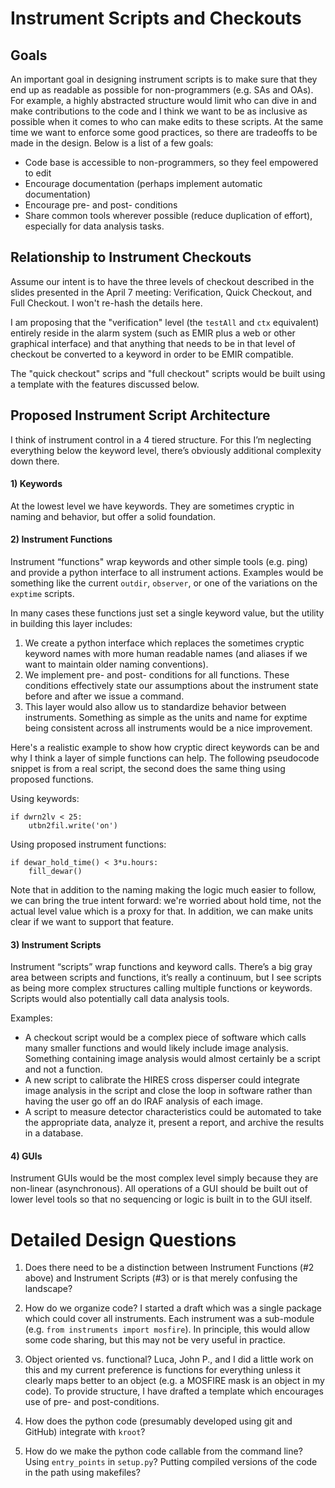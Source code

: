 # Instrument Scripts and Checkouts

## Goals

An important goal in designing instrument scripts is to make sure that they end up as readable as possible for non-programmers (e.g. SAs and OAs).  For example, a highly abstracted structure would limit who can dive in and make contributions to the code and I think we want to be as inclusive as possible when it comes to who can make edits to these scripts.  At the same time we want to enforce some good practices, so there are tradeoffs to be made in the design.  Below is a list of a few goals:

- Code base is accessible to non-programmers, so they feel empowered to edit
- Encourage documentation (perhaps implement automatic documentation)
- Encourage pre- and post- conditions
- Share common tools wherever possible (reduce duplication of effort), especially for data analysis tasks.


## Relationship to Instrument Checkouts

Assume our intent is to have the three levels of checkout described in the slides presented in the April 7 meeting: Verification, Quick Checkout, and Full Checkout.  I won't re-hash the details here.

I am proposing that the "verification" level (the `testAll` and `ctx` equivalent) entirely reside in the alarm system (such as EMIR plus a web or other graphical interface) and that anything that needs to be in that level of checkout be converted to a keyword in order to be EMIR compatible.

The "quick checkout" scrips and "full checkout" scripts would be built using a template with the features discussed below.


## Proposed Instrument Script Architecture

I think of instrument control in a 4 tiered structure.  For this I’m neglecting everything below the keyword level, there’s obviously additional complexity down there.

#### 1) Keywords

At the lowest level we have keywords.  They are sometimes cryptic in naming and behavior, but offer a solid foundation.

#### 2) Instrument Functions

Instrument “functions" wrap keywords and other simple tools (e.g. ping) and provide a python interface to all instrument actions.  Examples would be something like the current `outdir`, `observer`, or one of the variations on the `exptime` scripts.

In many cases these functions just set a single keyword value, but the utility in building this layer includes:

1. We create a python interface which replaces the sometimes cryptic keyword names with more human readable names (and aliases if we want to maintain older naming conventions).
1. We implement pre- and post- conditions for all functions.  These conditions effectively state our assumptions about the instrument state before and after we issue a command.
1. This layer would also allow us to standardize behavior between instruments.  Something as simple as the units and name for exptime being consistent across all instruments would be a nice improvement.

Here's a realistic example to show how cryptic direct keywords can be and why I think a layer of simple functions can help.  The following pseudocode snippet is from a real script, the second does the same thing using proposed functions.

Using keywords:
```
if dwrn2lv < 25:
    utbn2fil.write('on')
```

Using proposed instrument functions:
```
if dewar_hold_time() < 3*u.hours:
    fill_dewar()
```

Note that in addition to the naming making the logic much easier to follow, we can bring the true intent forward: we're worried about hold time, not the actual level value which is a proxy for that.  In addition, we can make units clear if we want to support that feature.

#### 3) Instrument Scripts

Instrument “scripts” wrap functions and keyword calls.  There’s a big gray area between scripts and functions, it’s really a continuum, but I see scripts as being more complex structures calling multiple functions or keywords.  Scripts would also potentially call data analysis tools.  

Examples:
- A checkout script would be a complex piece of software which calls many smaller functions and would likely include image analysis.  Something containing image analysis would almost certainly be a script and not a function.
- A new script to calibrate the HIRES cross disperser could integrate image analysis in the script and close the loop in software rather than having the user go off an do IRAF analysis of each image.
- A script to measure detector characteristics could be automated to take the appropriate data, analyze it, present a report, and archive the results in a database.

#### 4) GUIs

Instrument GUIs would be the most complex level simply because they are non-linear (asynchronous).  All operations of a GUI should be built out of lower level tools so that no sequencing or logic is built in to the GUI itself.


# Detailed Design Questions

1. Does there need to be a distinction between Instrument Functions (#2 above) and Instrument Scripts (#3) or is that merely confusing the landscape?

1. How do we organize code?  I started a draft which was a single package which could cover all instruments.  Each instrument was a sub-module (e.g. `from instruments import mosfire`).  In principle, this would allow some code sharing, but this may not be very useful in practice.

1. Object oriented vs. functional?  Luca, John P., and I did a little work on this and my current preference is functions for everything unless it clearly maps better to an object (e.g. a MOSFIRE mask is an object in my code).  To provide structure, I have drafted a template which encourages use of pre- and post-conditions.

1. How does the python code (presumably developed using git and GitHub) integrate with `kroot`?

1. How do we make the python code callable from the command line? Using `entry_points` in `setup.py`?  Putting compiled versions of the code in the path using makefiles?
